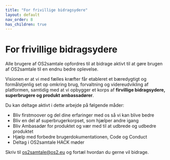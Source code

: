 ```yaml
---
title: "For frivillige bidragsydere"
layout: default
nav_order: 8
has_children: true
---
```

# For frivillige bidragsydere

Alle brugere af OS2samtale opfordres til at bidrage aktivt til at gøre brugen af OS2samtale til en endnu bedre oplevelse.

Visionen er at vi med fælles kræfter får etableret et bæredygtigt og formålstjenlig set op omkring brug, forvaltning og videreudvikling af platformen, samtidig med at vi opbygger et korps af **firvillige bidragsydere, superbrugere og produkt ambassadører**. 


Du kan deltage aktivt i dette arbejde på følgende måder:

- Bliv firstmoover og del dine erfaringer med os så vi kan blive bedre
- Bliv en del af superbrugerkorpset, som hjælper andre igang
- Bliv Ambasadør for produktet og vær med til at udbrede og udbedre produktet
- Hjælp med  forbedre brugerdokumentationen, Code og Conduct
- Deltag i OS2samtale HACK møder 

Skriv til os2samtale@os2.eu og fortæl hvordan du gerne vil bidrage. 

